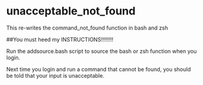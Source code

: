 # unacceptable_not_found
This re-writes the command_not_found function in bash and zsh 

##You must heed my INSTRUCTIONS!!!!!!!!

Run the addsource.bash script to source the bash or zsh function when you login.

Next time you login and run a command that cannot be found, you should be told that your input is unacceptable.
